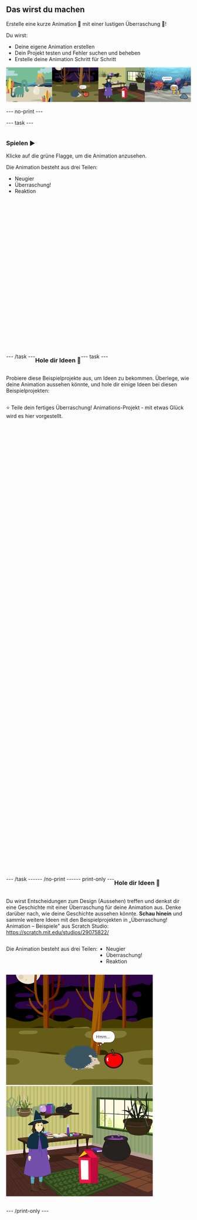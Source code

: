 ## Das wirst du machen

Erstelle eine kurze Animation 🎥 mit einer lustigen Überraschung 🎉!

Du wirst:

+ Deine eigene Animation erstellen
+ Dein Projekt testen und Fehler suchen und beheben
+ Erstelle deine Animation Schritt für Schritt

![Beispielprojekte.](images/surprise-example.png)

--- no-print ---

--- task ---

<div style="display: flex; flex-wrap: wrap">
<div style="flex-basis: 200px; flex-grow: 1">  

### Spielen ▶️ 

Klicke auf die grüne Flagge, um die Animation anzusehen.

Die Animation besteht aus drei Teilen:
+ Neugier
+ Überraschung!
+ Reaktion

</div>
<div>
<div class="scratch-preview" style="margin-left: 15px;">
  <iframe allowtransparency="true" width="485" height="402" src="" frameborder="0"></iframe>
</div>

</div>

--- /task ---

### Hole dir Ideen 💭

--- task ---

Probiere diese Beispielprojekte aus, um Ideen zu bekommen. Überlege, wie deine Animation aussehen könnte, und hole dir einige Ideen bei diesen Beispielprojekten:

⭐ Teile dein fertiges Überraschung! Animations-Projekt - mit etwas Glück wird es hier vorgestellt.
<div class="scratch-preview" style="margin-left: 15px;">
  <iframe allowtransparency="true" width="485" height="402" src="" frameborder="0"></iframe>
</div>
<div class="scratch-preview" style="margin-left: 15px;">
  <iframe allowtransparency="true" width="485" height="402" src="" frameborder="0"></iframe>
</div>
<div class="scratch-preview" style="margin-left: 15px;">
  <iframe allowtransparency="true" width="485" height="402" src="" frameborder="0"></iframe>
</div>

--- /task ---

--- /no-print ---

--- print-only ---

### Hole dir Ideen 💭

Du wirst Entscheidungen zum Design (Aussehen) treffen und denkst dir eine Geschichte mit einer Überraschung für deine Animation aus. Denke darüber nach, wie deine Geschichte aussehen könnte. **Schau hinein** und sammle weitere Ideen mit den Beispielprojekten in „Überraschung! Animation – Beispiele" aus Scratch Studio: https://scratch.mit.edu/studios/29075822/

Die Animation besteht aus drei Teilen:
+ Neugier
+ Überraschung!
+ Reaktion

![Das „BUH!“-Projekt.](images/boo.png) ![Das Projekt „Katzenmagie“.](images/cat-magic.png)

--- /print-only ---

 
